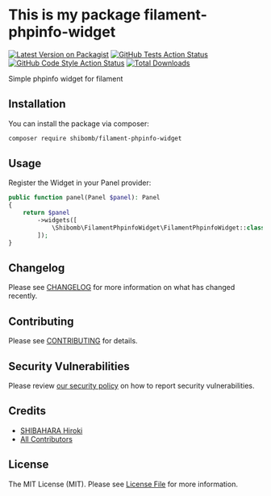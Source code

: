 # This is my package filament-phpinfo-widget

[![Latest Version on Packagist](https://img.shields.io/packagist/v/shibomb/filament-phpinfo-widget.svg?style=flat-square)](https://packagist.org/packages/shibomb/filament-phpinfo-widget)
[![GitHub Tests Action Status](https://img.shields.io/github/actions/workflow/status/shibomb/filament-phpinfo-widget/run-tests.yml?branch=main&label=tests&style=flat-square)](https://github.com/shibomb/filament-phpinfo-widget/actions?query=workflow%3Arun-tests+branch%3Amain)
[![GitHub Code Style Action Status](https://img.shields.io/github/actions/workflow/status/shibomb/filament-phpinfo-widget/fix-php-code-style-issues.yml?branch=main&label=code%20style&style=flat-square)](https://github.com/shibomb/filament-phpinfo-widget/actions?query=workflow%3A"Fix+PHP+Code+Styling"+branch%3Amain)
[![Total Downloads](https://img.shields.io/packagist/dt/shibomb/filament-phpinfo-widget.svg?style=flat-square)](https://packagist.org/packages/shibomb/filament-phpinfo-widget)

Simple phpinfo widget for filament

## Installation

You can install the package via composer:

```bash
composer require shibomb/filament-phpinfo-widget
```

## Usage

Register the Widget in your Panel provider:

```php
public function panel(Panel $panel): Panel
{
    return $panel
        ->widgets([
            \Shibomb\FilamentPhpinfoWidget\FilamentPhpinfoWidget::class
        ]);
}
```

## Changelog

Please see [CHANGELOG](CHANGELOG.md) for more information on what has changed recently.

## Contributing

Please see [CONTRIBUTING](.github/CONTRIBUTING.md) for details.

## Security Vulnerabilities

Please review [our security policy](../../security/policy) on how to report security vulnerabilities.

## Credits

-   [SHIBAHARA Hiroki](https://github.com/shibomb)
-   [All Contributors](../../contributors)

## License

The MIT License (MIT). Please see [License File](LICENSE.md) for more information.
